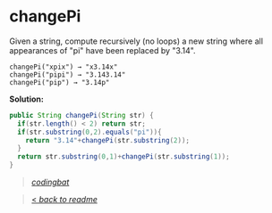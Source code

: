 # changePi

Given a string, compute recursively (no loops) a new string where all appearances of "pi" have been replaced by "3.14".

```
changePi("xpix") → "x3.14x"
changePi("pipi") → "3.143.14"
changePi("pip") → "3.14p"
```

**Solution:**

```java
public String changePi(String str) {
  if(str.length() < 2) return str;
  if(str.substring(0,2).equals("pi")){
    return "3.14"+changePi(str.substring(2));
  }
  return str.substring(0,1)+changePi(str.substring(1));
}
```

> _[codingbat](https://codingbat.com/prob/p170924)_

> [< _back to readme_](FINDREPLACEREADME)